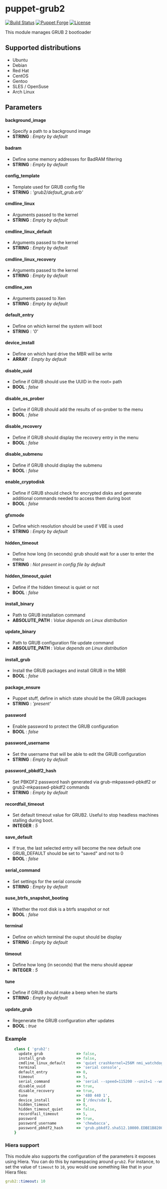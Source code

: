 # puppet-grub2

[![Build Status](https://travis-ci.org/goldyfruit/puppet-grub2.svg?branch=master)](https://travis-ci.org/goldyfruit/puppet-grub2)
[![Puppet Forge](http://img.shields.io/puppetforge/v/goldyfruit/grub2.svg)](https://forge.puppetlabs.com/goldyfruit/grub2)
[![License](http://img.shields.io/:license-apache-blue.svg)](http://www.apache.org/licenses/LICENSE-2.0.html)

This module manages GRUB 2 bootloader

## Supported distributions
- Ubuntu
- Debian
- Red Hat
- CentOS
- Gentoo
- SLES / OpenSuse
- Arch Linux

## Parameters

#### background_image
 - Specify a path to a background image
 - **STRING** : *Empty by default*

#### badram
 - Define some memory addresses for BadRAM filtering
 - **STRING** : *Empty by default*

#### config_template
- Template used for GRUB config file
- **STRING** : *'grub2/default_grub.erb'*

#### cmdline_linux
- Arguments passed to the kernel
- **STRING** : *Empty by default*

#### cmdline_linux_default
- Arguments passed to the kernel
- **STRING** : *Empty by default*

#### cmdline_linux_recovery
- Arguments passed to the kernel
- **STRING** : *Empty by default*

#### cmdline_xen
- Arguments passed to Xen
- **STRING** : *Empty by default*

#### default_entry
- Define on which kernel the system will boot
- **STRING** : *'0'*

#### device_install
- Define on which hard drive the MBR will be write
- **ARRAY** : *Empty by default*

#### disable_uuid
- Define if GRUB should use the UUID in the root= path
- **BOOL** : *false*

#### disable_os_prober
- Define if GRUB should add the results of os-prober to the menu
- **BOOL** : *false*

#### disable_recovery
- Define if GRUB should display the recovery entry in the menu
- **BOOL** : *false*

#### disable_submenu
- Define if GRUB should display the submenu
- **BOOL** : *false*

#### enable_cryptodisk
- Define if GRUB should check for encrypted disks and generate additional
  commands needed to access them during boot
- **BOOL** : *false*

#### gfxmode
- Define which resolution should be used if VBE is used
- **STRING** : *Empty by default*

#### hidden_timeout
- Define how long (in seconds) grub should wait for a user to enter the menu
- **STRING** : *Not present in config file by default*

#### hidden_timeout_quiet
- Define if the hidden timeout is quiet or not
- **BOOL** : *false*

#### install_binary
- Path to GRUB installation command
- **ABSOLUTE_PATH** : *Value depends on Linux distribution*

#### update_binary
- Path to GRUB configuration file update command
- **ABSOLUTE_PATH** : *Value depends on Linux distribution*

#### install_grub
- Install the GRUB packages and install GRUB in the MBR
- **BOOL** : *false*

#### package_ensure
- Puppet stuff, define in which state should be the GRUB packages
- **STRING** : *'present'*

#### password
- Enable password to protect the GRUB configuration
- **BOOL** : *false*

#### password_username
- Set the username that will be able to edit the GRUB configuration
- **STRING** : *Empty by default*

#### password_pbkdf2_hash
- Set PBKDF2 password hash generated via grub-mkpasswd-pbkdf2 or grub2-mkpasswd-pbkdf2 commands
- **STRING** : *Empty by default*

#### recordfail_timeout
- Set default timeout value for GRUB2.
  Useful to stop headless machines stalling during boot.
- **INTEGER** : *5*

#### save_default
- If true, the last selected entry will become the new default one
  GRUB_DEFAULT should be set to "saved" and not to 0
- **BOOL** : *false*

#### serial_command
- Set settings for the serial console
- **STRING** : *Empty by default*

#### suse_btrfs_snapshot_booting
- Whether the root disk is a btrfs snapshot or not
- **BOOL** : *false*

#### terminal
- Define on which terminal the ouput should be display
- **STRING** : *Empty by default*

#### timeout
- Define how long (in seconds) that the menu should appear
- **INTEGER** : *5*

#### tune
- Define if GRUB should make a beep when he starts
- **STRING** : *Empty by default*

#### update_grub
- Regenerate the GRUB configuration after updates
- **BOOL** : *true*

### Example
```ruby
    class { 'grub2':
      update_grub               => false,
      install_grub              => false,
      cmdline_linux_default     => 'quiet crashkernel=256M nmi_watchdog=0 console=tty0 console=ttyS1,115200n8',
      terminal                  => 'serial console',
      default_entry             => 0,
      timeout                   => 5,
      serial_command            => 'serial --speed=115200 --unit=1 --word=8 --parity=no --stop=1',
      disable_uuid              => true,
      disable_recovery          => true,
      tune                      => '480 440 1',
      device_install            => ['/dev/sda'],
      hidden_timeout            => 0,
      hidden_timeout_quiet      => false,
      recordfail_timeout        => 5,
      password                  => true,
      password_username         => 'chewbacca',
      password_pbkdf2_hash      => 'grub.pbkdf2.sha512.10000.EDBE1B820072D36A7B0059C7C33A2AA8B9D60888B0A44E7A566CB92E35F16A0F20770E79FB2E283680715ED916498D59B72F02599B461E4A087704E5E8A2A92D.911F2E7867A16DE76C170AD6E1C14D3F0AE2B7E1B58D1D967F98CEC9F2C2EAF7397ADE15CFB661CA94F6B7963A9C98BEFFB3026A4285FC04DB9F4118BDA39D58',
    }
```
### Hiera support

This module also supports the configuration of the parameters it exposes
using Hiera. You can do this by namespacing around `grub2`. For instance, to
set the value of `timeout` to `10`, you would use something like that in
your Hiera files:
```yaml
grub2::timeout: 10
```
